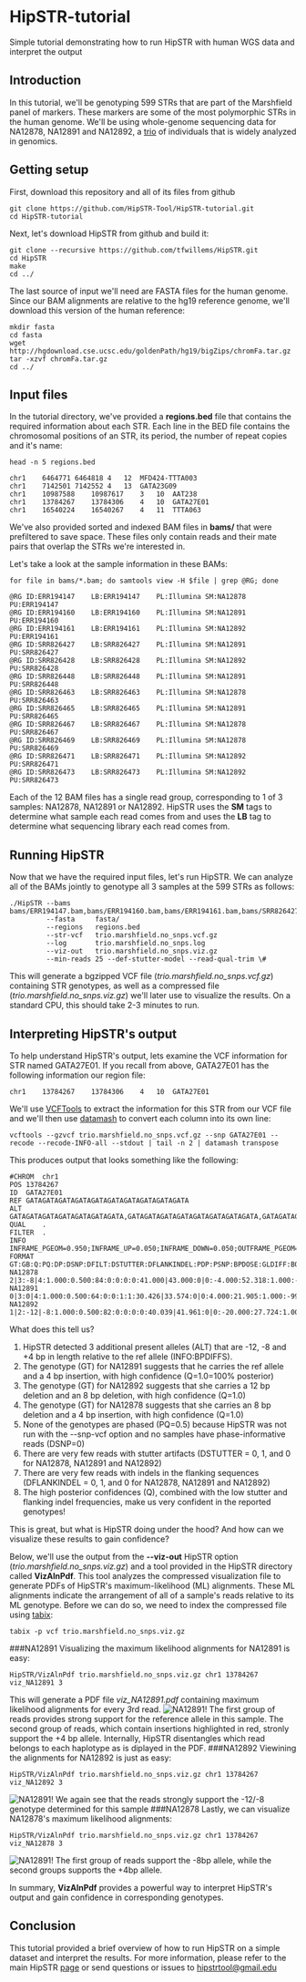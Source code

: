 # HipSTR-tutorial
Simple tutorial demonstrating how to run HipSTR with human WGS data and interpret the output

## Introduction
In this tutorial, we'll be genotyping 599 STRs that are part of the Marshfield panel of markers. These markers are some of the most polymorphic STRs in the human genome. We'll be using whole-genome sequencing data for NA12878, NA12891 and NA12892, a [trio](https://catalog.coriell.org/0/Sections/Collections/NIGMS/CEPHFamiliesDetail.aspx?PgId=441&fam=1463&) of individuals that is widely analyzed in genomics.

## Getting setup

First, download this repository and all of its files from github

    git clone https://github.com/HipSTR-Tool/HipSTR-tutorial.git
    cd HipSTR-tutorial

Next, let's download HipSTR from github and build it: 

    git clone --recursive https://github.com/tfwillems/HipSTR.git
    cd HipSTR
    make
    cd ../
    
The last source of input we'll need are FASTA files for the human genome.
Since our BAM alignments are relative to the hg19 reference genome, we'll
download this version of the human reference:

    mkdir fasta
    cd fasta
    wget http://hgdownload.cse.ucsc.edu/goldenPath/hg19/bigZips/chromFa.tar.gz
    tar -xzvf chromFa.tar.gz
    cd ../

## Input files
In the tutorial directory, we've provided a **regions.bed** file that contains the required information about each STR. Each line in the BED file contains the chromosomal positions of an STR, its period, the number of repeat copies and it's name:

    head -n 5 regions.bed
    
```
chr1	6464771	6464818	4	12	MFD424-TTTA003
chr1	7142501	7142552	4	13	GATA23G09
chr1	10987588	10987617	3	10	AAT238
chr1	13784267	13784306	4	10	GATA27E01
chr1	16540224	16540267	4	11	TTTA063
```

We've also provided sorted and indexed BAM files in **bams/** that were prefiltered to save space. These files only contain reads and their mate pairs that overlap the STRs we're interested in. 

Let's take a look at the sample information in these BAMs:

    for file in bams/*.bam; do samtools view -H $file | grep @RG; done

```
@RG	ID:ERR194147	LB:ERR194147	PL:Illumina	SM:NA12878	PU:ERR194147
@RG	ID:ERR194160	LB:ERR194160	PL:Illumina	SM:NA12891	PU:ERR194160
@RG	ID:ERR194161	LB:ERR194161	PL:Illumina	SM:NA12892	PU:ERR194161
@RG	ID:SRR826427	LB:SRR826427	PL:Illumina	SM:NA12891	PU:SRR826427
@RG	ID:SRR826428	LB:SRR826428	PL:Illumina	SM:NA12892	PU:SRR826428
@RG	ID:SRR826448	LB:SRR826448	PL:Illumina	SM:NA12891	PU:SRR826448
@RG	ID:SRR826463	LB:SRR826463	PL:Illumina	SM:NA12878	PU:SRR826463
@RG	ID:SRR826465	LB:SRR826465	PL:Illumina	SM:NA12891	PU:SRR826465
@RG	ID:SRR826467	LB:SRR826467	PL:Illumina	SM:NA12878	PU:SRR826467
@RG	ID:SRR826469	LB:SRR826469	PL:Illumina	SM:NA12878	PU:SRR826469
@RG	ID:SRR826471	LB:SRR826471	PL:Illumina	SM:NA12892	PU:SRR826471
@RG	ID:SRR826473	LB:SRR826473	PL:Illumina	SM:NA12892	PU:SRR826473
```
Each of the 12 BAM files has a single read group, corresponding to 1 of 3 samples: NA12878, NA12891 or NA12892. HipSTR uses the **SM** tags to determine what sample each read comes from and uses the **LB** tag to determine what sequencing library each read comes from.

## Running HipSTR
Now that we have the required input files, let's run HipSTR. We can analyze all of the BAMs jointly to genotype all 3 samples at the 599 STRs as follows:

```
./HipSTR --bams      bams/ERR194147.bam,bams/ERR194160.bam,bams/ERR194161.bam,bams/SRR826427.bam,bams/SRR826428.bam,bams/SRR826448.bam,bams/SRR826463.bam,bams/SRR826465.bam,bams/SRR826467.bam,bams/SRR826469.bam,bams/SRR826471.bam,bams/SRR826473.bam
         --fasta     fasta/
         --regions   regions.bed
         --str-vcf   trio.marshfield.no_snps.vcf.gz
         --log       trio.marshfield.no_snps.log
         --viz-out   trio.marshfield.no_snps.viz.gz
         --min-reads 25 --def-stutter-model --read-qual-trim \#
```
This will generate a bgzipped VCF file (*trio.marshfield.no_snps.vcf.gz*) containing STR genotypes, as well as a compressed file (*trio.marshfield.no_snps.viz.gz*) we'll later use to visualize the results. On a standard CPU, this should take 2-3 minutes to run. 


## Interpreting HipSTR's output
To help understand HipSTR's output, lets examine the VCF information for STR named GATA27E01. If you recall from above, GATA27E01 has the following information our region file: 

    chr1	13784267	13784306	4	10	GATA27E01

We'll use [VCFTools](https://vcftools.github.io/man_latest.html) to extract the information for this STR from our VCF file and we'll then use [datamash](https://www.gnu.org/software/datamash/) to convert each column into its own line:

    vcftools --gzvcf trio.marshfield.no_snps.vcf.gz --snp GATA27E01 --recode --recode-INFO-all --stdout | tail -n 2 | datamash transpose
This produces output that looks something like the following:
```
#CHROM	chr1
POS	13784267
ID	GATA27E01
REF	GATAGATAGATAGATAGATAGATAGATAGATAGATAGATA
ALT	GATAGATAGATAGATAGATAGATAGATA,GATAGATAGATAGATAGATAGATAGATAGATA,GATAGATAGATAGATAGATAGATAGATAGATAGATAGATAGATA
QUAL	.
FILTER	.
INFO	INFRAME_PGEOM=0.950;INFRAME_UP=0.050;INFRAME_DOWN=0.050;OUTFRAME_PGEOM=0.950;OUTFRAME_UP=0.010;OUTFRAME_DOWN=0.010;START=13784267;END=13784306;PERIOD=4;NSKIP=0;NFILT=0;BPDIFFS=-12,-8,4;DP=230;DSNP=0;DFILT=0;DSTUTTER=1;DFLANKINDEL=1;AN=6;REFAC=1;AC=1,2,2
FORMAT	GT:GB:Q:PQ:DP:DSNP:DFILT:DSTUTTER:DFLANKINDEL:PDP:PSNP:BPDOSE:GLDIFF:BQ:ALLREADS:MALLREADS
NA12878	2|3:-8|4:1.000:0.500:84:0:0:0:0:41.000|43.000:0|0:-4.000:52.318:1.000:-999|14;-8|31;4|39:-8|37;4|39
NA12891	0|3:0|4:1.000:0.500:64:0:0:1:1:30.426|33.574:0|0:4.000:21.905:1.000:-999|9;0|28;4|27:0|27;4|27;8|1
NA12892	1|2:-12|-8:1.000:0.500:82:0:0:0:0:40.039|41.961:0|0:-20.000:27.724:1.000:-999|9;-12|34;-8|39:-12|38;-8|41
```
What does this tell us?

1. HipSTR detected 3 additional present alleles (ALT) that are -12, -8 and +4 bp in length relative to the ref allele (INFO:BPDIFFS).
2. The genotype (GT) for NA12891 suggests that he carries the ref allele and a 4 bp insertion, with high confidence (Q=1.0=100% posterior)
3. The genotype (GT) for NA12892 suggests that she carries a 12 bp deletion and an 8 bp deletion, with high confidence (Q=1.0)
4. The genotype (GT) for NA12878 suggests that she carries an 8 bp deletion and a 4 bp insertion, with high confidence (Q=1.0)
5. None of the genotypes are phased (PQ=0.5) because HipSTR was not run with the --snp-vcf option and no samples have phase-informative reads (DSNP=0)
6. There are very few reads with stutter artifacts (DSTUTTER = 0, 1, and 0 for NA12878, NA12891 and NA12892)
7. There are very few reads with indels in the flanking sequences (DFLANKINDEL = 0, 1, and 0 for NA12878, NA12891 and NA12892)
8. The high posterior confidences (Q), combined with the low stutter and flanking indel frequencies, make us very confident in the reported genotypes!

This is great, but what is HipSTR doing under the hood? And how can we visualize these results to gain confidence? 

Below, we'll use the output from the **--viz-out** HipSTR option (*trio.marshfield.no_snps.viz.gz*) and a tool provided in the HipSTR directory called **VizAlnPdf**. This tool analyzes the compressed visualization file to generate PDFs of HipSTR's maximum-likelihood (ML) alignments. These ML alignments indicate the arrangement of all of a sample's reads relative to its ML genotype. Before we can do so, we need to index the compressed file using [tabix](http://www.htslib.org/doc/tabix.html):

    tabix -p vcf trio.marshfield.no_snps.viz.gz

###NA12891
Visualizing the maximum likelihood alignments for NA12891 is easy: 
    
    HipSTR/VizAlnPdf trio.marshfield.no_snps.viz.gz chr1 13784267 viz_NA12891 3
This will generate a PDF file *viz_NA12891.pdf* containing maximum likelihood alignments for every *3*rd read.
![NA12891!](https://raw.githubusercontent.com/HipSTR-Tool/HipSTR-tutorial/master/viz_NA12891.png)
The first group of reads provides strong support for the reference allele in this sample. The second group of reads, which contain insertions highlighted in red, stronly support the +4 bp allele. Internally, HipSTR disentangles which read belongs to each haplotype as is diplayed in the PDF.
###NA12892
Viewining the alignments for NA12892 is just as easy:

    HipSTR/VizAlnPdf trio.marshfield.no_snps.viz.gz chr1 13784267 viz_NA12892 3
![NA12891!](https://raw.githubusercontent.com/HipSTR-Tool/HipSTR-tutorial/master/viz_NA12892.png)
We again see that the reads strongly support the -12/-8 genotype determined for this sample
###NA12878
Lastly, we can visualize NA12878's maximum likelihood alignments:

    HipSTR/VizAlnPdf trio.marshfield.no_snps.viz.gz chr1 13784267 viz_NA12878 3

![NA12891!](https://raw.githubusercontent.com/HipSTR-Tool/HipSTR-tutorial/master/viz_NA12878.png)
The first group of reads support the -8bp allele, while the second groups supports the +4bp allele.

In summary, **VizAlnPdf** provides a powerful way to interpret HipSTR's output and gain confidence in corresponding genotypes.

## Conclusion
This tutorial provided a brief overview of how to run HipSTR on a simple dataset and interpret the results. For more information, please refer to the main HipSTR [page](https://hipstr-tool.github.io/HipSTR/) or send questions or issues to hipstrtool@gmail.edu  
